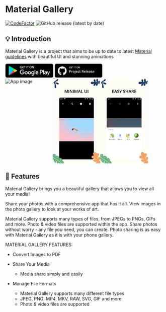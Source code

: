 # Material Gallery

[![CodeFactor](https://www.codefactor.io/repository/github/msartore/material-gallery/badge)](https://www.codefactor.io/repository/github/msartore/material-gallery) ![GitHub release (latest by date)](https://img.shields.io/github/v/release/msartore/Material-Gallery) 

## 💡 Introduction
Material Gallery is a project that aims to be up to date to latest [Material guidelines](https://m3.material.io/) with beautiful UI and stunning animations

<a href='https://play.google.com/store/apps/details?id=dev.msartore.gallery'>
    <img src='resources/button-google-play.svg' alt='Get it on Google Play' height='45' />
</a>
<a href='https://github.com/msartore/Material-Gallery/releases/latest'>
    <img src='resources/button-github-release.png' alt='Get it on Google Play' height='45' />
</a>

<div style="display:flex;">
<img alt="App image" src="resources/screen4.svg" width="30%">
<img alt="App image" src="resources/screen3.svg" width="30%">
<img alt="App image" src="resources/screen2.svg" width="30%">
</div>

## 🌟 Features

Material Gallery brings you a beautiful gallery that allows you to view all your media!

Share your photos with a comprehensive app that has it all. View images in the photo gallery to look at your works of art.

Material Gallery supports many types of files, from JPEGs to PNGs, GIFs and more. Photo & video files are supported within the app. Share photos without worry - any file you need, you can create. Photo sharing is as easy with Material Gallery as it is with your phone gallery.

MATERIAL GALLERY FEATURES:

- Convert Images to PDF

- Share Your Media
    - Media share simply and easily

- Manage File Formats
    - Material Gallery supports many different file types
    - JPEG, PNG, MP4, MKV, RAW, SVG, GIF and more
    - Photo & video files are supported
